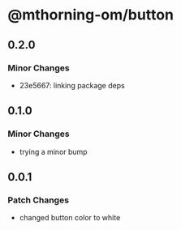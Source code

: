# @mthorning-om/button

## 0.2.0

### Minor Changes

- 23e5667: linking package deps

## 0.1.0

### Minor Changes

- trying a minor bump

## 0.0.1

### Patch Changes

- changed button color to white

